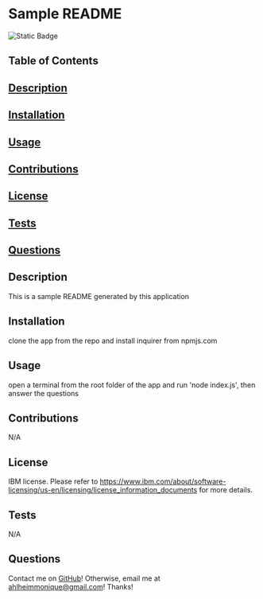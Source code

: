 # Sample README
![Static Badge](https://img.shields.io/badge/license-IBM-pink)

## Table of Contents
## [Description](#Description)
## [Installation](#Installation)
## [Usage](#Usage)
## [Contributions](#Contributions)
## [License](#License)
## [Tests](#Tests)
## [Questions](#Questions)

## Description
This is a sample README generated by this application

## Installation
clone the app from the repo and install inquirer from npmjs.com

## Usage
open a terminal from the root folder of the app and run 'node index.js', then answer the questions

## Contributions
N/A

## License
IBM license.
Please refer to https://www.ibm.com/about/software-licensing/us-en/licensing/license_information_documents for more details.

## Tests
N/A

## Questions
Contact me on [GitHub](https://github.com/mahlheim)!
Otherwise, email me at ahlheimmonique@gmail.com! Thanks!
